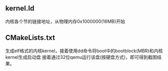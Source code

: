 ## kernel.ld

内核各个节的链接地址，从物理内存0x1000000(16MB)开始

## CMakeLists.txt

生成elf格式的内核kernel，接着使用dd命令将boot中的bootblock(MBR)和内核kernel生成启动盘
接着通过32位qemu运行该盘(按硬盘方式)，即可得到截图结果。